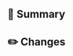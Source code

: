 ## 🚀 Summary

<!--
Provide a clear and concise description of the changes you're making.
What problem does this solve? What is the motivation behind this change?
-->

## ✏️ Changes

<!--
List the specific changes you've made. For example:
- Added new feature X
- Fixed bug in Y
- Updated documentation for Z
-->
